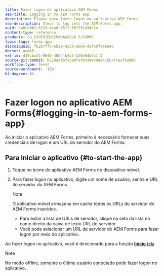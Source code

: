 ```yaml
---
title: Fazer logon no aplicativo AEM Forms
seo-title: Logging in to AEM Forms app
description: Etapas para fazer logon no aplicativo AEM Forms.
seo-description: Steps to log into the AEM Forms app.
uuid: da8cb0b2-6333-4ead-95f2-fb753149dc5e
content-type: reference
products: SG_EXPERIENCEMANAGER/6.5/FORMS
topic-tags: forms-app
discoiquuid: fb2b7ff6-6b29-425b-a86e-d1f80faab9e0
docset: aem65
exl-id: d19cba33-0646-40d4-b4a3-b28d6db4a1f3
source-git-commit: b220adf6fa3e9faf94389b9a9416b7fca2f89d9d
workflow-type: tm+mt
source-wordcount: '150'
ht-degree: 0%

---
```


# Fazer logon no aplicativo AEM Forms{#logging-in-to-aem-forms-app}

Ao iniciar o aplicativo AEM Forms, primeiro é necessário fornecer suas credenciais de logon e um URL do servidor do AEM Forms.

## Para iniciar o aplicativo {#to-start-the-app}

1. Toque no ícone do aplicativo AEM Forms no dispositivo móvel.
1. Para fazer logon no aplicativo, digite um nome de usuário, senha e URL do servidor do AEM Forms.

   >[!NOTE]
   >
   >O aplicativo móvel armazena em cache todos os URLs do servidor do AEM Forms inseridos.
   >
   >    * Para exibir a lista de URLs de servidor, clique na seta da lista no canto direito da caixa de texto URL do servidor .
   >    * Você pode selecionar um URL de servidor do AEM Forms para fazer logon por meio do aplicativo.


Ao fazer logon no aplicativo, você é direcionado para a função [**Início** tela](../../forms/using/home-screen.md).

>[!NOTE]
>
>No modo offline, somente o último usuário conectado pode fazer logon no aplicativo.
